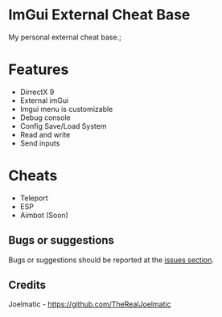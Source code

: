# ImGui External Cheat Base
My personal external cheat base.;

# Features

- DirrectX 9
- External imGui
- Imgui menu is customizable
- Debug console
- Config Save/Load System
- Read and write
- Send inputs

# Cheats

- Teleport
- ESP
- Aimbot (Soon)

## Bugs or suggestions
Bugs or suggestions should be reported at the [issues section](https://github.com/TheRealJoelmatic/Matic-Clicker/issues).

## Credits
Joelmatic - https://github.com/TheRealJoelmatic
